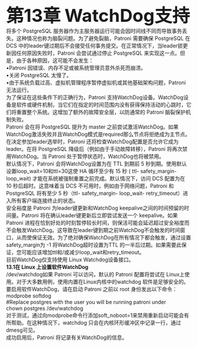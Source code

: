 <font size="48"><b>第13章 WatchDog支持</b></font><br>
将多个 PostgreSQL 服务器作为主服务器运行可能会因时间线不同而导致事务丢失。这种情况也称为脑裂问题。为了避免裂脑，Patroni 需要确保 PostgreSQL 在 DCS 中的leader键过期后不会接受任何事务提交。在正常情况下，当leader锁更新因任何原因失败时，Patroni 会尝试通过停止 PostgreSQL 来实现这一点。但是，由于各种原因，这可能不会发生：<br>
•Patroni 因错误、内存不足或被系统管理员意外杀死而崩溃。<br>
•关闭 PostgreSQL 太慢了。<br>
•由于系统负载过高、虚拟机管理程序暂停虚拟机或其他基础架构问题，Patroni 无法运行。<br>
为了保证在这些条件下的正确行为，Patroni 支持WatchDog设备。WatchDog设备是软件或硬件机制，当它们在指定的时间范围内没有获得保持活动的心跳时，它们将重置整个系统。这增加了额外的故障安全层，以防通常的 Patroni 脑裂保护机制失败。<br>
Patroni 会在将 PostgreSQL 提升为 master 之前尝试激活WatchDog。如果WatchDog激活失败并且WatchDog模式是required那么节点将拒绝成为主节点。在决定参加leader选举时，Patroni 还将检查WatchDog配置是否允许它成为leader。在将 PostgreSQL 降级后（例如由于手动故障转移），Patroni 将再次禁用WatchDog。当 Patroni 处于暂停状态时，WatchDog也将被禁用。<br>
默认情况下，Patroni 会将WatchDog设置为在 TTL 到期前 5 秒到期。使用默认设置loop_wait=10和ttl=30这使 HA 循环至少有 15 秒 ( ttl- safety_margin- loop_wait) 才能在系统被强制重置之前完成。默认情况下，访问 DCS 配置为在 10 秒后超时。这意味着当 DCS 不可用时，例如由于网络问题，Patroni 和 PostgreSQL 将有至少 5 秒（ttl- safety_margin- loop_wait- retry_timeout）进入所有客户端连接终止的状态。<br>
安全裕度是 Patroni 为leader键更新和WatchDog keepalive之间的时间预留的时间量。Patroni 将在确认leader键更新后立即尝试发送一个 keepalive。如果 Patroni 进程在恰到好处的时刻暂停较长时间，则保活可能会延迟超过安全裕度而不会触发WatchDog。这导致在leader键到期之前WatchDog不会触发的时间窗口，从而使保证无效。为了绝对确保WatchDog在所有情况下都会触发，通过设置safety_margin为 -1 将WatchDog超时设置为TTL 的一半后过期。如果需要此保证，您可能应该增加ttl和/或减少loop_wait和retry_timeout。<br>
目前WatchDog仅支持使用 Linux Watchdog设备接口。<br>
<b>13.1在 Linux 上设置软件WatchDog</b><br>
/dev/watchdog如果 Patroni 可以访问，默认的 Patroni 配置将尝试在 Linux上使用。对于大多数用例，使用内置在Linux内核中的watchdog 软件是足够安全的。<br>
要启用软件WatchDog，请在启动 Patroni 之前以 root 身份发出以下命令：<br>
modprobe softdog<br>
#Replace postgres with the user you will be running patroni under<br>
chown postgres /dev/watchdog<br>
对于测试，通过向modprobe命令行添加soft_noboot=1来禁用重新启动可能会有所帮助。在这种情况下，watchdog 只会在内核环形缓冲区中记录一行，通过dmesg可见。<br>
成功启用后，Patroni 将记录有关WatchDog的信息。<br>

